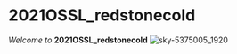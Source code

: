 # 2021OSSL_redstonecold

_Welcome to_ __2021OSSL_redstonecold__
![sky-5375005_1920](https://user-images.githubusercontent.com/70834046/116178623-dc4a2100-a750-11eb-992e-ed80b2481383.jpg)

